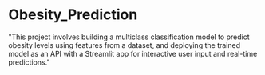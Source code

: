 # Obesity_Prediction
"This project involves building a multiclass classification model to predict obesity levels using features from a dataset, and deploying the trained model as an API with a Streamlit app for interactive user input and real-time predictions."
